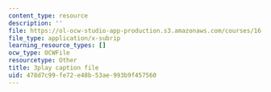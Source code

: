 ```yaml
---
content_type: resource
description: ''
file: https://ol-ocw-studio-app-production.s3.amazonaws.com/courses/16-687-private-pilot-ground-school-january-iap-2019/478d7c99fe72e48b53ae993b9f457560_OlQie93CwLY.srt
file_type: application/x-subrip
learning_resource_types: []
ocw_type: OCWFile
resourcetype: Other
title: 3play caption file
uid: 478d7c99-fe72-e48b-53ae-993b9f457560
---
```

